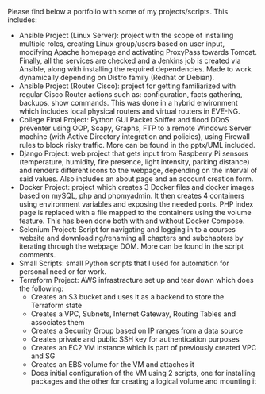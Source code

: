  Please find below a portfolio with some of my projects/scripts.
This includes:
- Ansible Project (Linux Server): project with the scope of installing multiple roles, creating Linux group/users based on user input, modifying Apache homepage and activating ProxyPass towards Tomcat. Finally, all the services are checked and a Jenkins job is created via Ansible, along with installing the required dependencies. Made to work dynamically depending on Distro family (Redhat or Debian).
- Ansible Project (Router Cisco): project for getting familiarized with regular Cisco Router actions such as: configuration, facts gathering, backups, show commands. This was done in a hybrid environment which includes local physical routers and virtual routers in EVE-NG.
- College Final Project: Python GUI Packet Sniffer and flood DDoS preventer using OOP, Scapy, Graphs, FTP to a remote Windows Server machine (with Active Directory integration and policies), using Firewall rules to block risky traffic. More can be found in the pptx/UML included.
- Django Project: web project that gets input from Raspberry Pi sensors (temperature, humidity, fire presence, light intensity, parking distance) and renders different icons to the webpage, depending on the interval of said values. Also includes an about page and an account creation form.
- Docker Project: project which creates 3 Docker files and docker images based on mySQL, php and phpmyadmin. It then creates 4 containers using environment variables and exposing the needed ports. PHP index page is replaced with a file mapped to the containers using the volume feature. This has been done both with and without Docker Compose.
- Selenium Project: Script for navigating and logging in to a courses website and downloading/renaming all chapters and subchapters by iterating through the webpage DOM. More can be found in the script comments.
- Small Scripts: small Python scripts that I used for automation for personal need or for work.
- Terraform Project: AWS infrastracture set up and tear down which does the following:
    * Creates an S3 bucket and uses it as a backend to store the Terraform state
	* Creates a VPC, Subnets, Internet Gateway, Routing Tables and associates them
	* Creates a Security Group based on IP ranges from a data source
	* Creates private and public SSH key for authentication purposes
	* Creates an EC2 VM instance which is part of previously created VPC and SG
	* Creates an EBS volume for the VM and attaches it
	* Does initial configuration of the VM using 2 scripts, one for installing packages and the other for creating a logical volume and mounting it